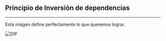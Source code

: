 ## Principio de Inversión de dependencias
---------------------------

Está imágen define perfectamente lo que queremos lograr.

![DIP](/educaedu-slides/images/dip.gif)
